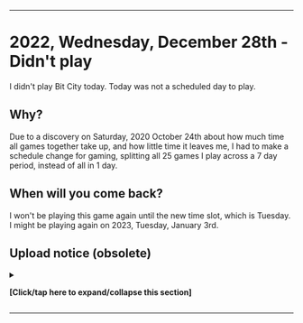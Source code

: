 
***

# 2022, Wednesday, December 28th - Didn't play

I didn't play Bit City today. Today was not a scheduled day to play.

## Why?

Due to a discovery on Saturday, 2020 October 24th about how much time all games together take up, and how little time it leaves me, I had to make a schedule change for gaming, splitting all 25 games I play across a 7 day period, instead of all in 1 day.

## When will you come back?

I won't be playing this game again until the new time slot, which is Tuesday. I might be playing again on 2023, Tuesday, January 3rd.

## Upload notice (obsolete)

<details><summary><p><b>[Click/tap here to expand/collapse this section]</b></p></summary>

**Section to be removed in 2023 January 1st**

Starting with a decision on 2022, Thursday, July 21st, I will no longer be uploading Git-image part A files to GitHub on a daily/weekly basis. I am making a transition. Images from 2022 July 26th and onward will not be uploaded here.

The upload ban was reversed on 2022, October 12th. All data from this time period has been uploaded on 2022 October 18th.

</details>

***
